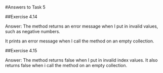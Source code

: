 #Answers to Task 5

##Exercise 4.14

Answer: The method returns an error message when I put in invalid values, such as negative numbers.

It prints an error message when I call the method on an empty collection.

##Exercise 4.15

Answer: The method returns false when I put in invalid index values. It also returns false when i call the method on an empty collection. 
